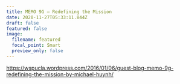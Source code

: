 ```yaml
---
title: MEMO 9G – Redefining the Mission
date: 2020-11-27T05:33:11.844Z
draft: false
featured: false
image:
  filename: featured
  focal_point: Smart
  preview_only: false
---
```

<https://wspucla.wordpress.com/2016/01/06/guest-blog-memo-9g-redefining-the-mission-by-michael-huynh/>